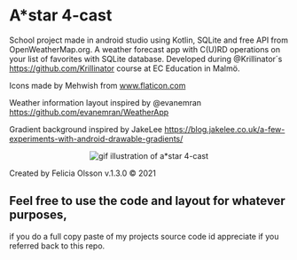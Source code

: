 # A*star 4-cast
School project made in android studio using Kotlin, SQLite and free API from OpenWeatherMap.org.
A weather forecast app with C(U)RD operations on your list of favorites with SQLite database. Developed during @Krillinator´s https://github.com/Krillinator course at EC Education in Malmö.

Icons made by Mehwish from www.flaticon.com

Weather information layout inspired by @evanemran https://github.com/evanemran/WeatherApp

Gradient background inspired by JakeLee https://blog.jakelee.co.uk/a-few-experiments-with-android-drawable-gradients/
<p align="center">
  <img src="https://raw.githubusercontent.com/iFLil291/aStar4Cast/main/illustration.gif" alt="gif illustration of a*star 4-cast"/>
</p>

Created by Felicia Olsson
v.1.3.0 © 2021

## Feel free to use the code and layout for whatever purposes, 
if you do a full copy paste of my projects source code id appreciate if you referred back to this repo.
